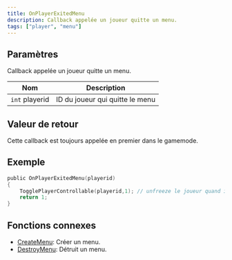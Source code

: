 ```yaml
---
title: OnPlayerExitedMenu
description: Callback appelée un joueur quitte un menu.
tags: ["player", "menu"]
---
```


## Paramètres

Callback appelée un joueur quitte un menu.

| Nom            | Description                               |
| -------------- | ----------------------------------------- |
| `int` playerid | ID du joueur qui quitte le menu           |

## Valeur de retour

Cette callback est toujours appelée en premier dans le gamemode.

## Exemple

```c
public OnPlayerExitedMenu(playerid)
{
    TogglePlayerControllable(playerid,1); // unfreeze le joueur quand il quitte le menu
    return 1;
}
```

## Fonctions connexes

- [CreateMenu](../functions/CreateMenu): Créer un menu.
- [DestroyMenu](../functions/DestroyMenu): Détruit un menu.
